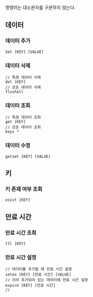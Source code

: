 
명령어는 대소문자를 구분하지 않는다. <br/>

## 데이터
### 데이터 추가
```
Set [KEY] [VALUE]
```
### 데이터 삭제
```
// 특정 데이터 삭제
del [KEY]
// 모든 데이터 삭제
flushall
```
### 데이터 조회
```
// 특정 데이터 조회
get [KEY]
// 모든 데이터 조회
keys *
```
### 데이터 수정
```
getset [KEY] [VALUE]
```

## 키
### 키 존재 여부 조회
```
exist [KEY]
```

## 만료 시간
### 만료 시간 조회
```
ttl [KEY]
```
### 만료 시간 설정
```
// 데이터를 추가할 때 만료 시간 설정
setex [KEY] [만료 시간] [VALUE]
// 이미 추가되어 있는 데이터에 만료 시간 설정
expire [KEY] [만료 시간]
// 
```


